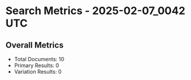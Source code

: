 # Search Metrics - 2025-02-07_0042 UTC

## Overall Metrics
- Total Documents: 10
- Primary Results: 0
- Variation Results: 0

